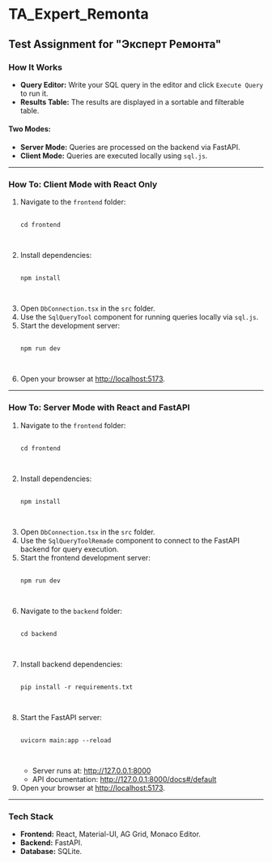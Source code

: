 # TA_Expert_Remonta

## Test Assignment for "Эксперт Ремонта"

### How It Works

<ul>
  <li><b>Query Editor:</b> Write your SQL query in the editor and click <code>Execute Query</code> to run it.</li>
  <li><b>Results Table:</b> The results are displayed in a sortable and filterable table.</li>
</ul>

<h4>Two Modes:</h4>
<ul>
  <li><b>Server Mode:</b> Queries are processed on the backend via FastAPI.</li>
  <li><b>Client Mode:</b> Queries are executed locally using <code>sql.js</code>.</li>
</ul>


---

### How To: Client Mode with React Only

<ol>
  <li>Navigate to the <code>frontend</code> folder:</li>
  <pre>
    <code>
cd frontend
    </code>
  </pre>
  <li>Install dependencies:</li>
  <pre>
    <code>
npm install
    </code>
  </pre>
  <li>Open <code>DbConnection.tsx</code> in the <code>src</code> folder.</li>
  <li>Use the <code>SqlQueryTool</code> component for running queries locally via <code>sql.js</code>.</li>
  <li>Start the development server:</li>
  <pre>
    <code>
npm run dev
    </code>
  </pre>
  <li>Open your browser at <a href="http://localhost:5173">http://localhost:5173</a>.</li>
</ol>

---

### How To: Server Mode with React and FastAPI

<ol>
  <li>Navigate to the <code>frontend</code> folder:</li>
  <pre>
    <code>
cd frontend
    </code>
  </pre>
  <li>Install dependencies:</li>
  <pre>
    <code>
npm install
    </code>
  </pre>
  <li>Open <code>DbConnection.tsx</code> in the <code>src</code> folder.</li>
  <li>Use the <code>SqlQueryToolRemade</code> component to connect to the FastAPI backend for query execution.</li>
  <li>Start the frontend development server:</li>
  <pre>
    <code>
npm run dev
    </code>
  </pre>
  <li>Navigate to the <code>backend</code> folder:</li>
  <pre>
    <code>
cd backend
    </code>
  </pre>
  <li>Install backend dependencies:</li>
  <pre>
    <code>
pip install -r requirements.txt
    </code>
  </pre>
  <li>Start the FastAPI server:</li>
  <pre>
    <code>
uvicorn main:app --reload
    </code>
  </pre>
  <ul>
    <li>Server runs at: <a href="http://127.0.0.1:8000">http://127.0.0.1:8000</a></li>
    <li>API documentation: <a href="http://127.0.0.1:8000/docs#/default">http://127.0.0.1:8000/docs#/default</a></li>
  </ul>
  <li>Open your browser at <a href="http://localhost:5173">http://localhost:5173</a>.</li>
</ol>

---

### Tech Stack

<ul>
  <li><b>Frontend:</b> React, Material-UI, AG Grid, Monaco Editor.</li>
  <li><b>Backend:</b> FastAPI.</li>
  <li><b>Database:</b> SQLite.</li>
</ul>
